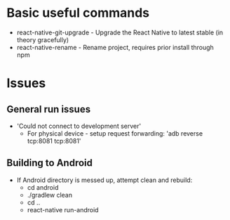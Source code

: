 # Basic useful commands

* react-native-git-upgrade - Upgrade the React Native to latest stable (in theory gracefully)
* react-native-rename <new name> - Rename project, requires prior install through npm

# Issues

## General run issues

* 'Could not connect to development server'
    * For physical device - setup request forwarding: 'adb reverse tcp:8081 tcp:8081'

## Building to Android

* If Android directory is messed up, attempt clean and rebuild:
    * cd android
    * ./gradlew clean
    * cd ..
    * react-native run-android


